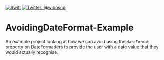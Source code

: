 <a href="https://swift.org"><img src="https://img.shields.io/badge/Swift-4.2-orange.svg?style=flat" alt="Swift" /></a>
<a href="https://twitter.com/wibosco"><img src="https://img.shields.io/badge/twitter-@wibosco-blue.svg?style=flat" alt="Twitter: @wibosco" /></a>

# AvoidingDateFormat-Example
An example project looking at how we can avoid using the `dateFormat` property on DateFormatters to provide the user with a date value that they would actually recognise. 
